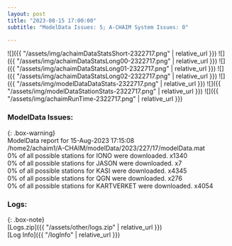 ```yaml
---
layout: post
title: "2023-08-15 17:00:00"
subtitle: "ModelData Issues: 5; A-CHAIM System Issues: 0"

---
```


![]({{ "/assets/img/achaimDataStatsShort-2322717.png" | relative_url }})
![]({{ "/assets/img/achaimDataStatsLong00-2322717.png" | relative_url }})
![]({{ "/assets/img/achaimDataStatsLong01-2322717.png" | relative_url }})
![]({{ "/assets/img/achaimDataStatsLong02-2322717.png" | relative_url }})
![]({{ "/assets/img/modelDataDataStats-2322717.png" | relative_url }})
![]({{ "/assets/img/modelDataStationStats-2322717.png" | relative_url }})
![]({{ "/assets/img/achaimRunTime-2322717.png" | relative_url }})


### ModelData Issues:  
  
{: .box-warning}  
 ModelData report for 15-Aug-2023 17:15:08   
 /home2/achaim1/A-CHAIM/modelData/2023/227/17/modelData.mat   
 0% of all possible stations for IONO were downloaded. x1340   
 0% of all possible stations for JASON were downloaded. x7   
 0% of all possible stations for KASI were downloaded. x4345   
 0% of all possible stations for QGN were downloaded. x276   
 0% of all possible stations for KARTVERKET were downloaded. x4054   
  


### Logs:  
  
{: .box-note}  
[Logs.zip]({{ "/assets/other/logs.zip" | relative_url }})  
[Log Info]({{ "/logInfo" | relative_url }})  

